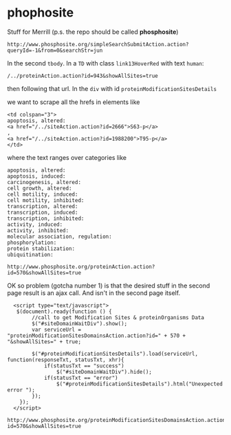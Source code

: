 # phophosite
Stuff for Merrill (p.s. the repo should be called **phosphosite**)


```
http://www.phosphosite.org/simpleSearchSubmitAction.action?queryId=-1&from=0&searchStr=jun
```

In the second `tbody`.  In a `TD` with class `link13HoverRed` with text `human`:
```
/../proteinAction.action?id=943&showAllSites=true
```

then following that url. In the `div` with id `proteinModificationSitesDetails`

we want to scrape all the hrefs in elements like
```
<td colspan="3">
apoptosis, altered:
<a href="/../siteAction.action?id=2666">S63‑p</a>
,
<a href="/../siteAction.action?id=1988200">T95‑p</a>
</td>
```
where the text ranges over categories like
```
apoptosis, altered:
apoptosis, induced:
carcinogenesis, altered:
cell growth, altered:
cell motility, induced:
cell motility, inhibited:
transcription, altered:
transcription, induced:
transcription, inhibited:
activity, induced:
activity, inhibited:
molecular association, regulation:
phosphorylation:
protein stabilization:
ubiquitination:
```


```
http://www.phosphosite.org/proteinAction.action?id=570&showAllSites=true

```

OK so problem (gotcha number 1) is that the desired stuff in the second page result is an ajax call.
And isn't in the second page itself.

```
  <script type="text/javascript">
   $(document).ready(function () {
        //call to get Modification Sites & proteinOrganisms Data
        $("#siteDomainWaitDiv").show();
        var serviceUrl = "proteinModificationSitesDomainsAction.action?id=" + 570 + "&showAllSites=" + true;

        $("#proteinModificationSitesDetails").load(serviceUrl, function(responseTxt, statusTxt, xhr){
            if(statusTxt == "success")
                $("#siteDomainWaitDiv").hide();
            if(statusTxt == "error")
                $("#proteinModificationSitesDetails").html("Unexpected error ");
        });
    });
  </script>
```

```
http://www.phosphosite.org/proteinModificationSitesDomainsAction.action?id=570&showAllSites=true
```
